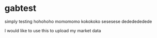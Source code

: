 # gabtest
simply testing
hohohoho
momomomo
kokokoko
sesesese
dededededede

I would like to use this to upload my market data

